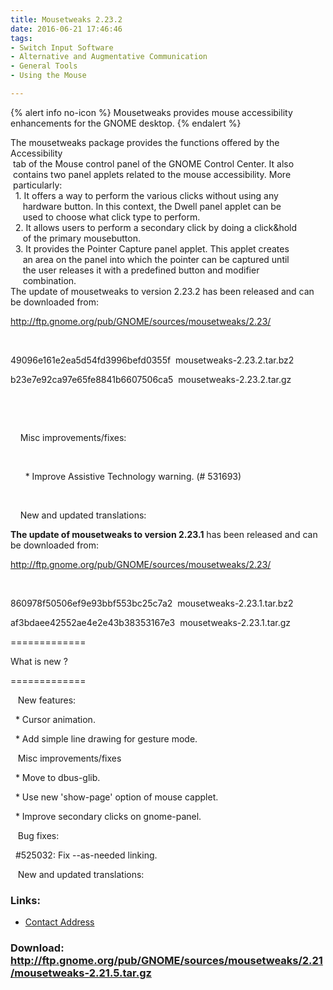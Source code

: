 ```yaml
---
title: Mousetweaks 2.23.2
date: 2016-06-21 17:46:46
tags: 
- Switch Input Software
- Alternative and Augmentative Communication
- General Tools
- Using the Mouse

---
```


{% alert info no-icon %}
Mousetweaks provides mouse accessibility enhancements for the GNOME desktop.
{% endalert %}

<!-- more -->

<div></div><div>The mousetweaks package provides the functions offered by the Accessibility<div> tab of the Mouse control panel of the GNOME Control Center. It also </div><div> contains two panel applets related to the mouse accessibility. More</div><div> particularly: </div>  
<div>  1. It offers a way to perform the various clicks without using any</div><div>     hardware button. In this context, the Dwell panel applet can be</div><div>     used to choose what click type to perform.</div>  
<div>  2. It allows users to perform a secondary click by doing a click&hold</div><div>     of the primary mousebutton.</div>  
<div>  3. It provides the Pointer Capture panel applet. This applet creates</div><div>     an area on the panel into which the pointer can be captured until</div><div>     the user releases it with a predefined button and modifier </div><div>     combination.</div><div></div><div>The update of mousetweaks to version 2.23.2 has been released and can be downloaded from:

<a href="">http://ftp.gnome.org/pub/GNOME/sources/mousetweaks/2.23/</a>

 

49096e161e2ea5d54fd3996befd0355f  mousetweaks-2.23.2.tar.bz2

b23e7e92ca97e65fe8841b6607506ca5  mousetweaks-2.23.2.tar.gz

 

 

    Misc improvements/fixes:

 

      \* Improve Assistive Technology warning. (# 531693)

     

    New and updated translations:

**The update of mousetweaks to version 2.23.1** has been released and can be downloaded from:

<a href="">http://ftp.gnome.org/pub/GNOME/sources/mousetweaks/2.23/</a>

 

860978f50506ef9e93bbf553bc25c7a2  mousetweaks-2.23.1.tar.bz2

af3bdaee42552ae4e2e43b38353167e3  mousetweaks-2.23.1.tar.gz

=============

What is new ?

=============

   New features:

  \* Cursor animation.

  \* Add simple line drawing for gesture mode.

   Misc improvements/fixes

  \* Move to dbus-glib.

  \* Use new 'show-page' option of mouse capplet.

  \* Improve secondary clicks on gnome-panel.

   Bug fixes:

  #525032: Fix --as-needed linking.

   New and updated translations:

</div></div>

### Links:
- <a href="mailto:francesco.fumanti@gmx.net">Contact Address</a>

### Download: http://ftp.gnome.org/pub/GNOME/sources/mousetweaks/2.21/mousetweaks-2.21.5.tar.gz 